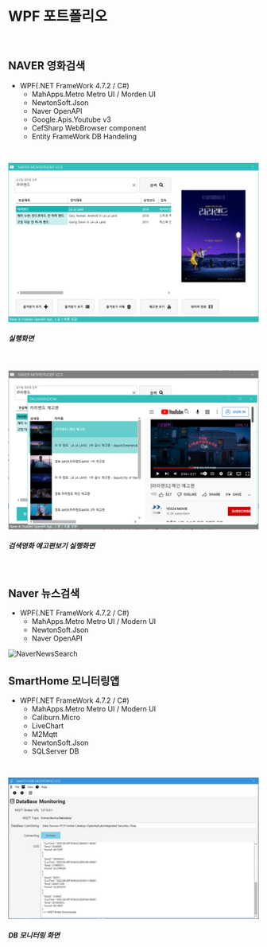 # WPF 포트폴리오
<br/>

## NAVER 영화검색
- WPF(.NET FrameWork 4.7.2 / C#)
  - MahApps.Metro Metro UI / Morden UI
  - NewtonSoft.Json
  - Naver OpenAPI
  - Google.Apis.Youtube v3
  - CefSharp WebBrowser component
  - Entity FrameWork DB Handeling
<br/>

![NaverMovieFinder](https://raw.githubusercontent.com/colle123/StudyWPF/main/Capture/LaLaLand.png)
##### 실행화면
<br/>

![YoutubePlay](https://raw.githubusercontent.com/colle123/StudyWPF/main/Capture/YoutubeSearch.png)
##### 검색영화 예고편보기 실행화면
<br/>

## Naver 뉴스검색
- WPF(.NET FrameWork 4.7.2 / C#)
  - MahApps.Metro Metro UI / Modern UI
  - NewtonSoft.Json
  - Naver OpenAPI

![NaverNewsSearch]()
<br/>

## SmartHome 모니터링앱
- WPF(.NET FrameWork 4.7.2 / C#)
  - MahApps.Metro Metro UI / Modern UI
  - Caliburn.Micro
  - LiveChart
  - M2Mqtt
  - NewtonSoft.Json
  - SQLServer DB
<br/>

![SmartHomeMonitoring](https://github.com/colle123/StudyWPF/blob/main/Capture/SmartHome.JPG)
##### DB 모니터링 화면
